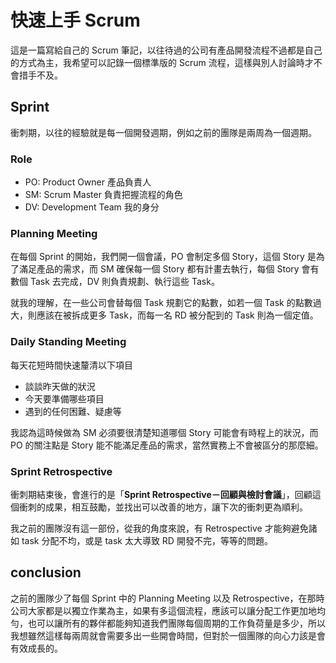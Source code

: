 # 快速上手 Scrum

這是一篇寫給自己的 Scrum 筆記，以往待過的公司有產品開發流程不過都是自己的方式為主，我希望可以記錄一個標準版的 Scrum 流程，這樣與別人討論時才不會措手不及。

## Sprint

衝刺期，以往的經驗就是每一個開發週期，例如之前的團隊是兩周為一個週期。

### Role

- PO: Product Owner 產品負責人
- SM: Scrum Master 負責把握流程的角色
- DV: Development Team 我的身分

### Planning Meeting

在每個 Sprint 的開始，我們開一個會議，PO 會制定多個 Story，這個 Story 是為了滿足產品的需求，而 SM 確保每一個 Story 都有計畫去執行，每個 Story 會有數個 Task 去完成，DV 則負責規劃、執行這些 Task。

就我的理解，在一些公司會替每個 Task 規劃它的點數，如若一個 Task 的點數過大，則應該在被拆成更多 Task，而每一名 RD 被分配到的 Task 則為一個定值。

### Daily Standing Meeting

每天花短時間快速釐清以下項目

- 談談昨天做的狀況
- 今天要準備哪些項目
- 遇到的任何困難、疑慮等

我認為這時候做為 SM 必須要很清楚知道哪個 Story 可能會有時程上的狀況，而 PO 的關注點是 Story 能不能滿足產品的需求，當然實務上不會被區分的那麼細。

### Sprint Retrospective

衝刺期結束後，會進行的是「**Sprint Retrospective－回顧與檢討會議**」，回顧這個衝刺的成果，相互鼓勵，並找出可以改善的地方，讓下次的衝刺更為順利。

我之前的團隊沒有這一部份，從我的角度來說，有 Retrospective 才能夠避免諸如 task 分配不均，或是 task 太大導致 RD 開發不完，等等的問題。

## conclusion

之前的團隊少了每個 Sprint 中的 Planning Meeting 以及 Retrospective，在那時公司大家都是以獨立作業為主，如果有多這個流程，應該可以讓分配工作更加地均勻，也可以讓所有的夥伴都能夠知道我們團隊每個周期的工作負荷量是多少，所以我想雖然這樣每兩周就會需要多出一些開會時間，但對於一個團隊的向心力該是會有效成長的。
